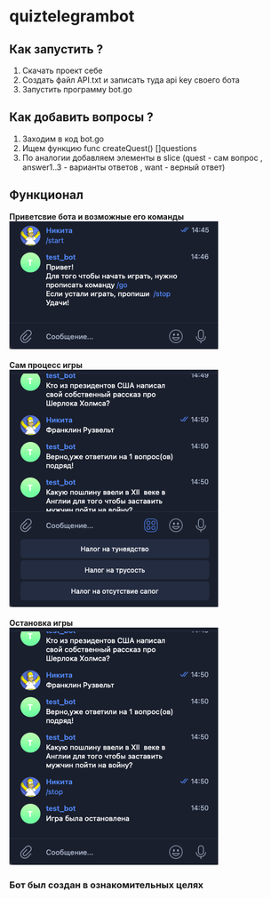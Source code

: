 # quiztelegrambot

## Как запустить ?
  1) Скачать проект себе <br>
  2) Создать файл API.txt и записать туда api key своего бота <br>
  3) Запустить программу bot.go
  
## Как добавить вопросы ?
  1) Заходим в код bot.go <br>
  2) Ищем функцию func createQuest() []questions <br>
  3) По аналогии добавляем элементы в slice (quest - сам вопрос , answer1..3 - варианты ответов , want - верный ответ)
 
## Функционал
  **Приветсвие бота и возможные его команды** <br>
  ![Hello](/assets/im1.png)
  <br> <br>
  **Сам процесс игры** <br>
  ![Game](/assets/im2.png)
  <br> <br>
  **Остановка игры** <br>
  ![StopGame](/assets/im3.png)
  
  ### Бот был создан в ознакомительных целях
